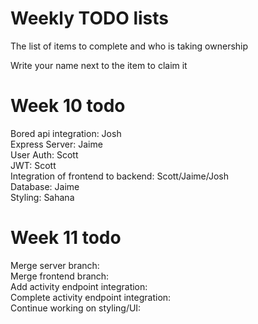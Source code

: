 # Weekly TODO lists
The list of items to complete and who is taking ownership

Write your name next to the item to claim it

# Week 10 todo
Bored api integration: Josh\
Express Server: Jaime\
User Auth: Scott\
JWT: Scott\
Integration of frontend to backend: Scott/Jaime/Josh\
Database: Jaime\
Styling: Sahana

# Week 11 todo
Merge server branch:\
Merge frontend branch:\
Add activity endpoint integration:\
Complete activity endpoint integration:\
Continue working on styling/UI:
